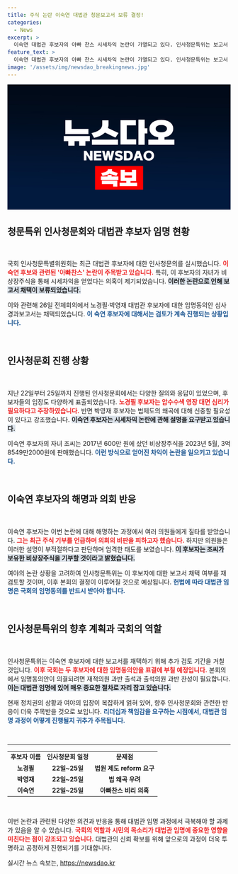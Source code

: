 ```yaml
---
title: 주식 논란 이숙연 대법관 청문보고서 보류 결정!
categories:
  - News
excerpt: >
  이숙연 대법관 후보자의 아빠 찬스 시세차익 논란이 가열되고 있다. 인사청문특위는 보고서 채택을 보류하며 후보자의 해명에 의문을 제기했다. 과연 이 후보자는 어떻게 이 난관을 극복할까?
feature_text: >
  이숙연 대법관 후보자의 아빠 찬스 시세차익 논란이 가열되고 있다. 인사청문특위는 보고서 채택을 보류하며 후보자의 해명에 의문을 제기했다. 과연 이 후보자는 어떻게 이 난관을 극복할까?
image: '/assets/img/newsdao_breakingnews.jpg'
---
```


<p><img src="/assets/img/newsdao_breakingnews.jpg" alt="firstkoreanews 속보" /></p>

<h2 data-ke-size="size26">청문특위 인사청문회와 대법관 후보자 임명 현황</h2>

<p data-ke-size="size16">&nbsp;</p>

<p>국회 인사청문특별위원회는 최근 대법관 후보자에 대한 인사청문의를 실시했습니다. <b><span style="color: #ee2323;">이숙연 후보와 관련된 '아빠찬스' 논란이 주목받고 있습니다.</span></b> 특히, 이 후보자의 자녀가 비상장주식을 통해 시세차익을 얻었다는 의혹이 제기되었습니다. <b><span style="background-color: #21538527;">이러한 논란으로 인해 보고서 채택이 보류되었습니다.</span></b> </p>

<p>이와 관련해 26일 전체회의에서 노경필·박영재 대법관 후보자에 대한 임명동의안 심사경과보고서는 채택되었습니다. <b><span style="color: #1a5490;">이 숙연 후보자에 대해서는 검토가 계속 진행되는 상황입니다.</span></b> </p>

<p data-ke-size="size16">&nbsp;</p>

<h2 data-ke-size="size26">인사청문회 진행 상황</h2>

<p data-ke-size="size16">&nbsp;</p>

<p>지난 22일부터 25일까지 진행된 인사청문회에서는 다양한 질의와 응답이 있었으며, 후보자들의 입장도 다양하게 표출되었습니다. <b><span style="color: #ee2323;">노경필 후보자는 압수수색 영장 대면 심리가 필요하다고 주장하였습니다.</span></b> 반면 박영재 후보자는 법제도의 왜곡에 대해 신중할 필요성이 있다고 강조했습니다. <b><span style="background-color: #21538527;">이숙연 후보자는 시세차익 논란에 관해 설명을 요구받고 있습니다.</span></b> </p>

<p>이숙연 후보자의 자녀 조씨는 2017년 600만 원에 샀던 비상장주식을 2023년 5월, 3억8549만2000원에 판매했습니다. <b><span style="color: #1a5490;">이런 방식으로 얻어진 차익이 논란을 일으키고 있습니다.</span></b> </p>

<p data-ke-size="size16">&nbsp;</p>

<h2 data-ke-size="size26">이숙연 후보자의 해명과 의회 반응</h2>

<p data-ke-size="size16">&nbsp;</p>

<p>이숙연 후보자는 이번 논란에 대해 해명하는 과정에서 여러 의원들에게 질타를 받았습니다. <b><span style="color: #ee2323;">그는 최근 주식 기부를 언급하며 의회의 비판을 피하고자 했습니다.</span></b> 하지만 의원들은 이러한 설명이 부적절하다고 판단하며 엄격한 태도를 보였습니다. <b><span style="background-color: #21538527;">이 후보자는 조씨가 보유한 비상장주식을 기부할 것이라고 밝혔습니다.</span></b> </p>

<p>여야의 논란 상황을 고려하여 인사청문특위는 이 후보자에 대한 보고서 채택 여부를 재검토할 것이며, 이후 본회의 결정이 이루어질 것으로 예상됩니다. <b><span style="color: #1a5490;">헌법에 따라 대법관 임명은 국회의 임명동의를 반드시 받아야 합니다.</span></b> </p>

<p data-ke-size="size16">&nbsp;</p>

<h2 data-ke-size="size26">인사청문특위의 향후 계획과 국회의 역할</h2>

<p data-ke-size="size16">&nbsp;</p>

<p>인사청문특위는 이숙연 후보자에 대한 보고서를 채택하기 위해 추가 검토 기간을 거칠 것입니다. <b><span style="color: #ee2323;">이후 국회는 두 후보자에 대한 임명동의안을 표결에 부칠 예정입니다.</span></b> 본회의에서 임명동의안이 의결되려면 재적의원 과반 출석과 출석의원 과반 찬성이 필요합니다. <b><span style="background-color: #21538527;">이는 대법관 임명에 있어 매우 중요한 절차로 자리 잡고 있습니다.</span></b> </p>

<p>현재 정치권의 상황과 여야의 입장이 복잡하게 얽혀 있어, 향후 인사청문회와 관련한 반응이 더욱 주목받을 것으로 보입니다. <b><span style="color: #1a5490;">리더십과 책임감을 요구하는 시점에서, 대법관 임명 과정이 어떻게 진행될지 귀추가 주목됩니다.</span></b> </p>

<p data-ke-size="size16">&nbsp;</p>

<hr>

<table style="width: 100%;">
    <tbody>
        <tr>
            <td style="text-align: center; height: 17px;"><b>후보자 이름</b></td>
            <td style="text-align: center; height: 17px;"><b>인사청문회 일정</b></td>
            <td style="text-align: center; height: 17px;"><b>문제점</b></td>
        </tr>
        <tr>
            <td style="text-align: center; height: 17px;"><b>노경필</b></td>
            <td style="text-align: center; height: 17px;"><b>22일~25일</b></td>
            <td style="text-align: center; height: 17px;"><b>법원 제도 reform 요구</b></td>
        </tr>
        <tr>
            <td style="text-align: center; height: 17px;"><b>박영재</b></td>
            <td style="text-align: center; height: 17px;"><b>22일~25일</b></td>
            <td style="text-align: center; height: 17px;"><b>법 왜곡 우려</b></td>
        </tr>
        <tr>
            <td style="text-align: center; height: 17px;"><b>이숙연</b></td>
            <td style="text-align: center; height: 17px;"><b>22일~25일</b></td>
            <td style="text-align: center; height: 17px;"><b>아빠찬스 비리 의혹</b></td>
        </tr>
    </tbody>
</table>

<p data-ke-size="size16">&nbsp;</p> 

<p>이번 논란과 관련된 다양한 의견과 반응을 통해 대법관 임명 과정에서 극복해야 할 과제가 있음을 알 수 있습니다. <b><span style="color: #ee2323;">국회의 역할과 시민의 목소리가 대법관 임명에 중요한 영향을 미친다는 점이 강조되고 있습니다.</span></b> 대법관의 신뢰 확보를 위해 앞으로의 과정이 더욱 투명하고 공정하게 진행되기를 기대합니다.</p>
실시간 뉴스 속보는, <a href="https://newsdao.kr" rel="dofollow">https://newsdao.kr</a>


